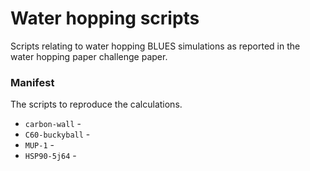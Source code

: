 # Water hopping scripts
Scripts relating to water hopping BLUES simulations as reported in the water hopping paper challenge paper.

### Manifest
The scripts to reproduce the calculations.

- `carbon-wall` -
- `C60-buckyball` -
- `MUP-1` -
- `HSP90-5j64` - 

